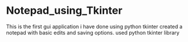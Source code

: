 # Notepad_using_Tkinter
This is the first gui application i have done using python tkinter created a notepad with basic edits and saving options. used python tkinter library
